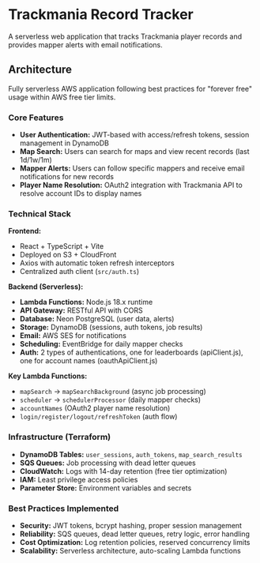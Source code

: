 # Trackmania Record Tracker

A serverless web application that tracks Trackmania player records and provides mapper alerts with email notifications.

## Architecture

Fully serverless AWS application following best practices for "forever free" usage within AWS free tier limits.

### Core Features
- **User Authentication:** JWT-based with access/refresh tokens, session management in DynamoDB
- **Map Search:** Users can search for maps and view recent records (last 1d/1w/1m)
- **Mapper Alerts:** Users can follow specific mappers and receive email notifications for new records
- **Player Name Resolution:** OAuth2 integration with Trackmania API to resolve account IDs to display names

### Technical Stack

**Frontend:**
- React + TypeScript + Vite
- Deployed on S3 + CloudFront
- Axios with automatic token refresh interceptors
- Centralized auth client (`src/auth.ts`)

**Backend (Serverless):**
- **Lambda Functions:** Node.js 18.x runtime
- **API Gateway:** RESTful API with CORS
- **Database:** Neon PostgreSQL (user data, alerts)
- **Storage:** DynamoDB (sessions, auth tokens, job results)
- **Email:** AWS SES for notifications
- **Scheduling:** EventBridge for daily mapper checks
- **Auth:** 2 types of authentications, one for leaderboards (apiClient.js), one for account names (oauthApiClient.js)

**Key Lambda Functions:**
- `mapSearch` → `mapSearchBackground` (async job processing)
- `scheduler` → `schedulerProcessor` (daily mapper checks)
- `accountNames` (OAuth2 player name resolution)
- `login/register/logout/refreshToken` (auth flow)

### Infrastructure (Terraform)
- **DynamoDB Tables:** `user_sessions`, `auth_tokens`, `map_search_results`
- **SQS Queues:** Job processing with dead letter queues
- **CloudWatch:** Logs with 14-day retention (free tier optimization)
- **IAM:** Least privilege access policies
- **Parameter Store:** Environment variables and secrets

### Best Practices Implemented
- **Security:** JWT tokens, bcrypt hashing, proper session management
- **Reliability:** SQS queues, dead letter queues, retry logic, error handling
- **Cost Optimization:** Log retention policies, reserved concurrency limits
- **Scalability:** Serverless architecture, auto-scaling Lambda functions